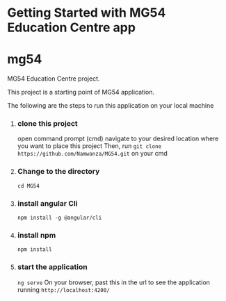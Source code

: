 # Getting Started with MG54 Education Centre app

# mg54

MG54 Education Centre project.



This project is a starting point of MG54 application.

The following are the steps to run this application on your local machine

1. ### clone this project
   open command prompt (cmd)
   navigate to your desired location where you want to place this project
   Then,
   run `git clone https://github.com/Namwanza/MG54.git` on your cmd 

2. ### Change to the directory
   ``cd MG54``

3. ### install angular Cli
   ``npm install -g @angular/cli``

4. ### install npm
   ``npm install``

5. ### start the application
   ``ng serve``
   On your browser, past this in the url to see the application running
   `http://localhost:4200/`
